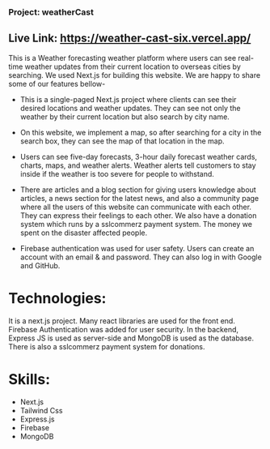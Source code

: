 ### Project: weatherCast

## Live Link: https://weather-cast-six.vercel.app/

This is a Weather forecasting weather platform where users can see real-time weather updates from their current location to overseas cities by searching. We used Next.js for building this website. We are happy to share some of our features bellow-

- This is a single-paged Next.js project where clients can see their desired locations and weather updates. They can see not only the weather by their current location but also search by city name.

- On this website, we implement a map, so after searching for a city in the search box, they can see the map of that location in the map.

- Users can see five-day forecasts, 3-hour daily forecast weather cards, charts, maps, and weather alerts. Weather alerts tell customers to stay inside if the weather is too severe for people to withstand.

- There are articles and a blog section for giving users knowledge about articles, a news section for the latest news, and also a community page where all the users of this website can communicate with each other. They can express their feelings to each other. We also have a donation system which runs by a sslcommerz payment system. The money we spent on the disaster affected people.

- Firebase authentication was used for user safety. Users can create an account with an email & and password. They can also log in with Google and GitHub.

# Technologies:

It is a next.js project. Many react libraries are used for the front end. Firebase Authentication was added for user security. In the backend, Express JS is used as server-side and MongoDB is used as the database. There is also a sslcommerz payment system for donations.

# Skills:

- Next.js
- Tailwind Css
- Express.js
- Firebase
- MongoDB
